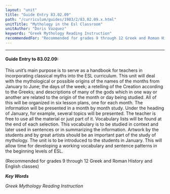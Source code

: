 ```yaml
---
layout: "unit"
title: "Guide Entry 83.02.09"
path: "/curriculum/guides/1983/2/83.02.09.x.html"
unitTitle: "Mythology in the Esl Classroom"
unitAuthor: "Doris Vazquez"
keywords: "Greek Mythology Reading Instruction"
recommendedFor: "Recommended for grades 9 through 12 Greek and Roman History and English classes"
---
```

<body>
<hr/>
<h4>
Guide Entry to 83.02.09:
</h4>
This unit’s main purpose is to serve as a handbook for teachers in incorporating classical myths into the ESL curriculum.  This unit will deal with the mythological or possible origins of the names of the months from January to June; the days of the week; a retelling of the Creation according to the Greeks; and descriptions of many of the gods which in one way or another are related to the origin of the month or day being studied.  All of this will be organized in six lesson plans, one for each month.  The information will be presented in a month by month study.  Under the heading of January, for example, several topics will be presented.  The teacher is free to use all the material or just part of it.  Vocabulary lists will be found at the end of each selection.  This vocabulary is to be studied in context and later used in sentences or in summarizing the information.  Artwork by the students and by great artists should be an important part of the study of mythology.  The unit is to be introduced to the students in January.  This will allow time for developing a working vocabulary and sentence patterns in the beginning levels of ESL.
<p>
(Recommended for grades 9 through 12 Greek and Roman History and English classes)
</p>
<p>
<b>
<i>
Key Words
</i>
</b>
<br/>
</p>
<p>
<i>
Greek Mythology Reading Instruction
</i>
</p>
</body>